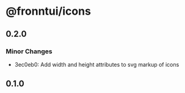 # @fronntui/icons

## 0.2.0

### Minor Changes

- 3ec0eb0: Add width and height attributes to svg markup of icons

## 0.1.0

